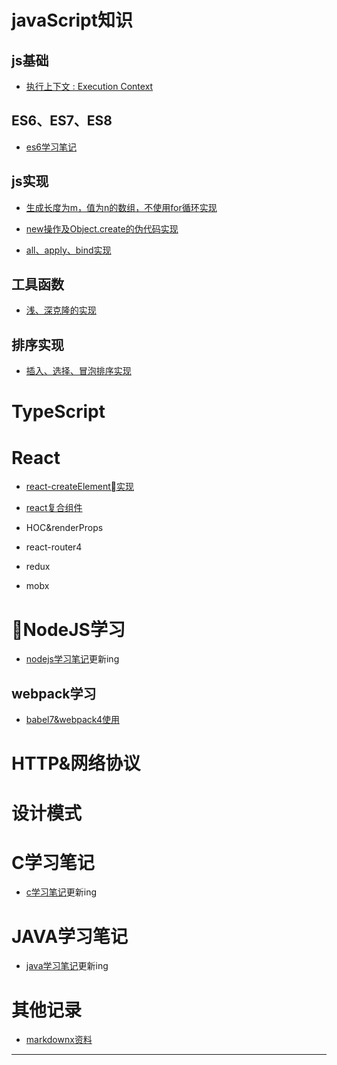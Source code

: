# javaScript知识

## js基础

* [执行上下文 : Execution Context](src/context/index.md)

## ES6、ES7、ES8
* [es6学习笔记](https://github.com/FearlessMa/ES6-Notes)

## js实现

* [生成长度为m，值为n的数组，不使用for循环实现](src/createArray/index.md)

* [new操作及Object.create的伪代码实现](src/newFunction/index.md)

* [all、apply、bind实现](src/callApplyBind/index.md)

## 工具函数

* [浅、深克隆的实现](utils/cloneDeep/index.md)

## 排序实现

* [插入、选择、冒泡排序实现](sort/index.md)


# TypeScript


# React

* [react-createElement实现](https://github.com/FearlessMa/imitate-react)

* [react复合组件](https://github.com/FearlessMa/Babel7-Webpack4)

* HOC&renderProps

* react-router4

* redux

* mobx



# NodeJS学习

* [nodejs学习笔记](https://github.com/FearlessMa/learn-Nodejs)更新ing
## webpack学习

* [babel7&webpack4使用](https://github.com/FearlessMa/Babel7-Webpack4)


# HTTP&网络协议


# 设计模式


# C学习笔记

* [c学习笔记](https://github.com/FearlessMa/C-language-Note)更新ing


# JAVA学习笔记

* [java学习笔记](https://github.com/FearlessMa/Learn-Java)更新ing


# 其他记录

* [markdownx资料](https://shd101wyy.github.io/markdown-preview-enhanced/#/zh-cn/markdown-basics)

---